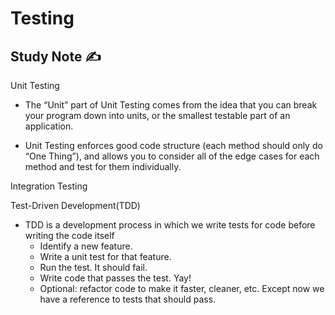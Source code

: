 # Testing

## Study Note ✍️

Unit Testing

- The “Unit” part of Unit Testing comes from the idea that you can break your program down into units, or the smallest testable part of an application.

- Unit Testing enforces good code structure (each method should only do “One Thing”), and allows you to consider all of the edge cases for each method and test for them individually.

Integration Testing

Test-Driven Development(TDD)

- TDD is a development process in which we write tests for code before writing the code itself
  - Identify a new feature.
  - Write a unit test for that feature.
  - Run the test. It should fail.
  - Write code that passes the test. Yay!
  - Optional: refactor code to make it faster, cleaner, etc. Except now we have a reference to tests that should pass.
